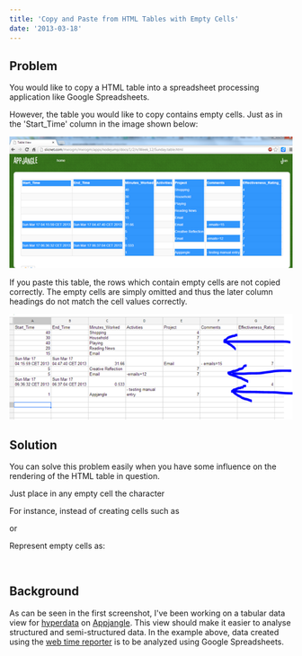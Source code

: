 ```yaml
---
title: 'Copy and Paste from HTML Tables with Empty Cells'
date: '2013-03-18'
---
```


## Problem

You would like to copy a HTML table into a spreadsheet processing application like Google Spreadsheets.

However, the table you would like to copy contains empty cells. Just as in the 'Start_Time' column in the image shown below:

![](images/031813_0617_copyandpast1.png)

If you paste this table, the rows which contain empty cells are not copied correctly. The empty cells are simply omitted and thus the later column headings do not match the cell values correctly.

![](images/031813_0617_copyandpast2.png)

## Solution

You can solve this problem easily when you have some influence on the rendering of the HTML table in question.

Just place in any empty cell the character &nbsp;

For instance, instead of creating cells such as

<td></td> or

<td> </td>

Represent empty cells as:

<td>&nbsp;</td>

## Background

As can be seen in the first screenshot, I've been working on a tabular data view for [hyperdata](http://nextweb.io/docs/nextweb-data-model.value.html) on [Appjangle](http://appjangle.com). This view should make it easier to analyse structured and semi-structured data. In the example above, data created using the [web time reporter](http://appjangle.blogspot.com/2012/09/new-app-web-time-reporter.html) is to be analyzed using Google Spreadsheets.
